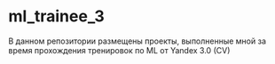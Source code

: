 # ml_trainee_3
В данном репозитории размещены проекты, выполненные мной за время прохождения тренировок по ML от Yandex 3.0 (CV)
